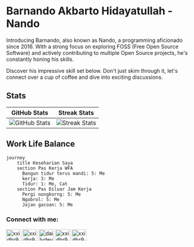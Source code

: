 # Barnando Akbarto Hidayatullah - Nando

Introducing Barnando, also known as Nando, a programming aficionado since 2016. With a strong focus on exploring FOSS (Free Open Source Software) and actively contributing to multiple Open Source projects, he's constantly honing his skills.

Discover his impressive skill set below. Don't just skim through it, let's connect over a cup of coffee and dive into exciting discussions.

## Stats

| GitHub Stats                                                                                                                      | Streak Stats                                                                                                                       |
|-----------------------------------------------------------------------------------------------------------------------------------|------------------------------------------------------------------------------------------------------------------------------------|
| ![GitHub Stats](https://github-readme-stats.vercel.app/api/?username=xxidbr9&show_icons=true&title_color=FA8B00&icon_color=FA8B00&text_color=FDFDFD&bg_color=151515&locale=en&hide_border=true) | ![Streak Stats](https://github-readme-streak-stats.herokuapp.com?user=xxidbr9&theme=dark&hide_border=true) |

## Work Life Balance

```mermaid
journey
    title Keseharian Saya
    section Pas Kerja WFA
      Bangun tidur terus mandi: 5: Me
      kerja: 3: Me
      Tidur: 1: Me, Cat
    section Pas Diluar Jam Kerja
      Pergi nongkorng: 5: Me
      Ngobrol: 5: Me
      Jajan gacoan: 5: Me
```

<h3 align="left">Connect with me:</h3>
<p align="left">
  <a href="https://dev.to/xxidbr9" target="blank"><img align="center"
      src="https://cdn.jsdelivr.net/npm/simple-icons@3.0.1/icons/dev-dot-to.svg" alt="xxidbr9" height="30"
      width="40" /></a>
  <a href="https://linkedin.com/in/xxidbr9" target="blank"><img align="center"
      src="https://raw.githubusercontent.com/rahuldkjain/github-profile-readme-generator/master/src/images/icons/Social/linked-in-alt.svg"
      alt="xxidbr9" height="30" width="40" /></a>
  <a href="https://instagram.com/dailydevelopers" target="blank"><img align="center"
      src="https://raw.githubusercontent.com/rahuldkjain/github-profile-readme-generator/master/src/images/icons/Social/instagram.svg"
      alt="dailydevelopers" height="30" width="40" /></a>
  <a href="https://dribbble.com/xxidbr9" target="blank"><img align="center"
      src="https://raw.githubusercontent.com/rahuldkjain/github-profile-readme-generator/master/src/images/icons/Social/dribbble.svg"
      alt="xxidbr9" height="30" width="40" /></a>
  <a href="https://xxidbr9.medium.com/" target="blank"><img align="center"
      src="https://raw.githubusercontent.com/rahuldkjain/github-profile-readme-generator/master/src/images/icons/Social/medium.svg"
      alt="xxidbr9" height="30" width="40" /></a>
</p>

